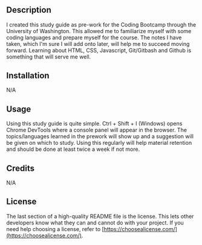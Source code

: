 # <Prework-Studyguide>

## Description

I created this study guide as pre-work for the Coding Bootcamp through the University of Washington. This allowed me to familiarize myself with some coding languages and prepare myself for the course. The notes I have taken, which I'm sure I will add onto later, will help me to succeed moving forward. Learning about HTML, CSS, Javascript, Git/Gitbash and Github is something that will serve me well.


## Installation

N/A

## Usage

Using this study guide is quite simple. Ctrl + Shift + I (Windows) opens Chrome DevTools where a console panel will appear in the browser. The topics/languages learned in the prework will show up and a suggestion will be given on which to study. Using this regularly will help material retention and should be done at least twice a week if not more.


## Credits

N/A

## License

The last section of a high-quality README file is the license. This lets other developers know what they can and cannot do with your project. If you need help choosing a license, refer to [https://choosealicense.com/](https://choosealicense.com/).

